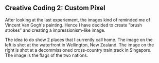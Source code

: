 ## Creative Coding 2: Custom Pixel

After looking at the last experiement, the images kind of reminded me of Vincent Van Gogh's painting. Hence I have decided to create "brush strokes" and creating a impressionism-like image.

The idea to do show 2 places that I currently call home. The image on the left is shot at the waterfront in Wellington, New Zealand. The image on the right is shot at a decommissioned cross-country train track in Singapore. The image is the flags of the two nations.